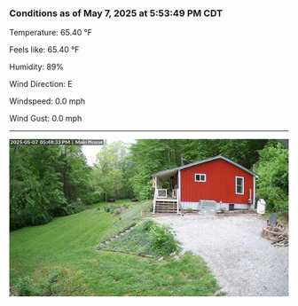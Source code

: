 ### Conditions as of May 7, 2025 at 5:53:49 PM CDT 

Temperature: 65.40 &deg;F

Feels like: 65.40 &deg;F

Humidity: 89%

Wind Direction: E

Windspeed: 0.0 mph

Wind Gust: 0.0 mph

---

<img src="./images/latest.jpeg"/>

